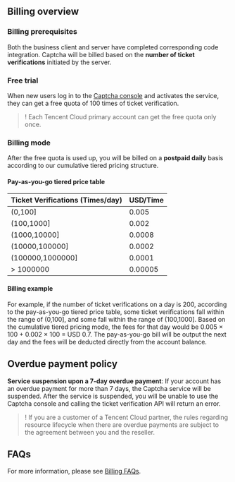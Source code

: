 ## Billing overview
### Billing prerequisites

Both the business client and server have completed corresponding code integration. Captcha will be billed based on the **number of ticket verifications** initiated by the server.

### Free trial

When new users log in to the [Captcha console](https://console.cloud.tencent.com/captcha/graphical) and activates the service, they can get a free quota of 100 times of ticket verification.

>! Each Tencent Cloud primary account can get the free quota only once.

### Billing mode

After the free quota is used up, you will be billed on a **postpaid daily** basis according to our cumulative tiered pricing structure.

#### Pay-as-you-go tiered price table

<table>
<thead>
<tr>
<th align="left">Ticket Verifications (Times/day)</th>
<th>USD/Time</th>
</tr>
</thead>
<tbody><tr>
<td>(0,100]</td>
<td>0.005</td>
</tr>
<tr>
<td>(100,1000]</td>
<td>0.002</td>
</tr>
<tr>
<td>(1000,10000]</td>
<td>0.0008</td>
</tr>
<tr>
<td>(10000,100000]</td>
<td>0.0002</td>
</tr>
<tr>
<td>(100000,1000000]</td>
<td>0.0001</td>
</tr>
<tr>
<td>> 1000000</td>
<td>0.00005</td>
</tr>
</tbody></table>

#### Billing example

For example, if the number of ticket verifications on a day is 200, according to the pay-as-you-go tiered price table, some ticket verifications fall within the range of (0,100], and some fall within the range of (100,1000]. Based on the cumulative tiered pricing mode, the fees for that day would be 0.005 × 100 + 0.002 × 100 = USD 0.7. The pay-as-you-go bill will be output the next day and the fees will be deducted directly from the account balance.

## Overdue payment policy

**Service suspension upon a 7-day overdue payment**: If your account has an overdue payment for more than 7 days, the Captcha service will be suspended. After the service is suspended, you will be unable to use the Captcha console and calling the ticket verification API will return an error.

>! If you are a customer of a Tencent Cloud partner, the rules regarding resource lifecycle when there are overdue payments are subject to the agreement between you and the reseller.

## FAQs

For more information, please see [Billing FAQs](https://intl.cloud.tencent.com/document/product/1159/49690).
